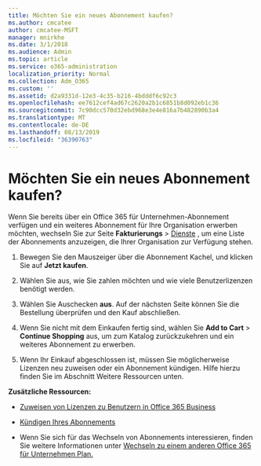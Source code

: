 ```yaml
---
title: Möchten Sie ein neues Abonnement kaufen?
ms.author: cmcatee
author: cmcatee-MSFT
manager: mnirkhe
ms.date: 3/1/2018
ms.audience: Admin
ms.topic: article
ms.service: o365-administration
localization_priority: Normal
ms.collection: Adm_O365
ms.custom: ''
ms.assetid: d2a9331d-12e3-4c35-b216-4bdddf6c92c3
ms.openlocfilehash: ee7612cef4ad67c2620a2b1c6851b8d092eb1c36
ms.sourcegitcommit: 7c90dcc570d32ebd968e3e4e816a7b482890b3a4
ms.translationtype: MT
ms.contentlocale: de-DE
ms.lasthandoff: 08/13/2019
ms.locfileid: "36390763"
---
```

# <a name="looking-to-buy-a-new-subscription"></a>Möchten Sie ein neues Abonnement kaufen?

Wenn Sie bereits über ein Office 365 für Unternehmen-Abonnement verfügen und ein weiteres Abonnement für Ihre Organisation erwerben möchten, wechseln Sie zur Seite **Fakturierungs** \> [Dienste](https://go.microsoft.com/fwlink/p/?linkid=868433) , um eine Liste der Abonnements anzuzeigen, die Ihrer Organisation zur Verfügung stehen.
 
1. Bewegen Sie den Mauszeiger über die Abonnement Kachel, und klicken Sie auf **Jetzt kaufen**.

2. Wählen Sie aus, wie Sie zahlen möchten und wie viele Benutzerlizenzen benötigt werden.

3. Wählen Sie Auschecken **aus**. Auf der nächsten Seite können Sie die Bestellung überprüfen und den Kauf abschließen.

4. Wenn Sie nicht mit dem Einkaufen fertig sind, wählen Sie **Add to Cart** \> **Continue Shopping** aus, um zum Katalog zurückzukehren und ein weiteres Abonnement zu erwerben. 

5. Wenn Ihr Einkauf abgeschlossen ist, müssen Sie möglicherweise Lizenzen neu zuweisen oder ein Abonnement kündigen. Hilfe hierzu finden Sie im Abschnitt Weitere Ressourcen unten.

 **Zusätzliche Ressourcen:**
  
- [Zuweisen von Lizenzen zu Benutzern in Office 365 Business](https://docs.microsoft.com/en-us/office365/admin/subscriptions-and-billing/assign-licenses-to-users)
    
- [Kündigen Ihres Abonnements](https://docs.microsoft.com/en-us/office365/admin/subscriptions-and-billing/cancel-your-subscription)
    
- Wenn Sie sich für das Wechseln von Abonnements interessieren, finden Sie weitere Informationen unter [Wechseln zu einem anderen Office 365 für Unternehmen Plan.](https://docs.microsoft.com/en-us/office365/admin/subscriptions-and-billing/switch-to-a-different-plan)